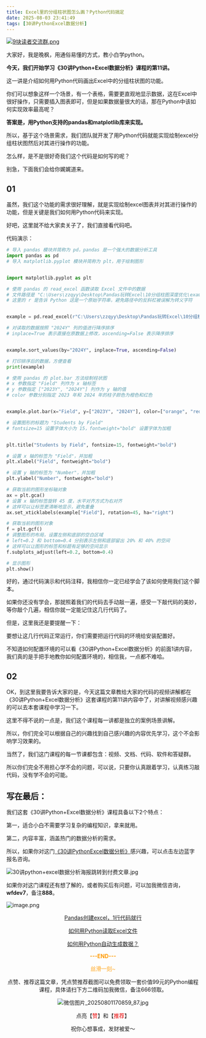 ```yaml
---
title: Excel里的分组柱状图怎么画？Python代码搞定
date: 2025-08-03 23:41:49
tags: [30讲PythonExcel数据分析]
---
```

[![9块读者交流群.png](https://raw.gitcode.com/user-images/assets/5027920/48edc8fa-6d2e-4eca-9e14-d71638eadb55/14块读者交流群.png '14块读者交流群.png')](https://mp.weixin.qq.com/s/0GrWWSQ8sKs-WA8WoN3Ztg?payreadticket=HPsk3SM42QLKkwlPgzoQN00eTUDy7x7I70-jcY9jIG2bWFmjZvB7r1mF10OiNSkxknfiN08&scene=1&click_id=1)

大家好，我是晚枫，用通俗易懂的方式，教小白学python。


**今天，我们开始学习《30讲Python+Excel数据分析》课程的第11讲。**

这一讲是介绍如何用Python代码画出Excel中的分组柱状图的功能。

你们可以想象这样一个场景，有一个表格，需要更直观地显示数据，这在Excel中很好操作，只需要插入图表即可，但是如果数据量很大的话，那在Python中该如何实现效率最高呢？

**答案是，用Python支持的pandas和matplotlib库来实现。**

所以，基于这个场景需求，我们团队就开发了用Python代码就能实现绘制excel分组柱状图然后对其进行操作的功能。

怎么样，是不是很好奇我们这个代码是如何写的呢？

别急，下面我们会给你娓娓道来。

## 01


虽然，我们这个功能的需求很好理解，就是实现绘制excel图表并对其进行操作的功能，但是关键是我们如何用Python代码来实现。

好吧，这里就不给大家卖关子了，我们直接看代码吧。

代码演示：

```python
# 导入 pandas 模块并简称为 pd，pandas 是一个强大的数据分析工具
import pandas as pd
# 导入 matplotlib.pyplot 模块并简称为 plt，用于绘制图形


import matplotlib.pyplot as plt

# 使用 pandas 的 read_excel 函数读取 Excel 文件中的数据
# 文件路径是 "C:\Users\zzqyy\Desktop\Pandas玩转Excel\10分组柱图深度优化\example.xlsx"
# 这里的 r 是告诉 Python 这是一个原始字符串，避免路径中的反斜杠被误解为转义字符


example = pd.read_excel(r"C:\Users\zzqyy\Desktop\Pandas玩转Excel\10分组柱图深度优化\程序员晚枫.xlsx")

# 对读取的数据按照 "2024Y" 列的值进行降序排序
# inplace=True 表示直接在原数据上修改，ascending=False 表示降序排序


example.sort_values(by="2024Y", inplace=True, ascending=False)

# 打印排序后的数据，方便查看
print(example)

# 使用 pandas 的 plot.bar 方法绘制柱状图
# x 参数指定 "Field" 列作为 x 轴标签
# y 参数指定 ["2023Y", "2024Y"] 列作为 y 轴的值
# color 参数分别指定 2023 年和 2024 年的柱子颜色为橙色和红色


example.plot.bar(x="Field", y=["2023Y", "2024Y"], color=["orange", "red"])

# 设置图形的标题为 "Students by Field"
# fontsize=15 设置字体大小为 15，fontweight="bold" 设置字体为加粗


plt.title("Students by Field", fontsize=15, fontweight="bold")

# 设置 x 轴的标签为 "Field"，并加粗
plt.xlabel("Field", fontweight="bold")

# 设置 y 轴的标签为 "Number"，并加粗
plt.ylabel("Number", fontweight="bold")

# 获取当前的图形坐标轴对象
ax = plt.gca()
# 设置 x 轴的标签旋转 45 度，水平对齐方式为右对齐
# 这样可以让标签更清晰地显示，避免重叠
ax.set_xticklabels(example["Field"], rotation=45, ha="right")

# 获取当前的图形对象
f = plt.gcf()
# 调整图形的布局，设置左侧和底部的空白区域
# left=0.2 和 bottom=0.4 分别表示左侧和底部留出 20% 和 40% 的空间
# 这样可以让图形的标签和标题有足够的空间显示
f.subplots_adjust(left=0.2, bottom=0.4)

# 显示图形
plt.show()

```

好的，通过代码演示和代码注释，我相信你一定已经学会了该如何使用我们这个脚本。

如果你还没有学会，那就照着我们的代码去手动敲一遍，感受一下敲代码的美妙，等你敲个几遍，相信你就一定能记住这几行代码了。

但是，这里我还是要提醒一下：

要想让这几行代码正常运行，你们需要把运行代码的环境给安装配置好。

不知道如何配置环境的可以看《30讲Python+Excel数据分析》的前面1讲内容，我们真的是手把手地教你如何配置环境的，相信我，一点都不难哈。

## 02

OK，到这里我要告诉大家的是，今天这篇文章教给大家的代码的视频讲解都在《30讲Python+Excel数据分析》这套课程的第11讲内容中了，对讲解视频感兴趣的可以去本套课程中学习一下。

这里不得不说的一点是，我们这个课程每一讲都是独立的案例场景讲解。

所以，你们完全可以根据自己的兴趣找到自己感兴趣的内容优先学习，这个不会影响学习效果的。

当然了，我们这门课程的每一节课都包含：视频、文档、代码、软件和答疑群。

所以你们完全不用担心学不会的问题，可以说，只要你认真跟着学习，认真练习敲代码，没有学不会的可能。

## 写在最后：

我们这套《30讲Python+Excel数据分析》课程具备以下2个特点：

第一，适合小白不需要学习复杂的编程知识，拿来就用。

第二，内容丰富，涵盖热门的数据分析的需求。

所以，如果你对这门[《30讲PythonExcel数据分析》](https://mp.weixin.qq.com/s?__biz=MzUzNTc5NjA4NQ==&mid=2247502505&idx=1&sn=7552c4f09bc5f784e1528c67eb2deec5&scene=21#wechat_redirect)感兴趣，可以点击左边蓝字报名咨询。

![30讲python+excel数据分析海报跳转到付费文章.jpg](https://raw.gitcode.com/user-images/assets/5027920/3b0ef5f6-3839-4f74-b8ab-d244d81d36e7/30讲python_excel数据分析海报跳转到付费文章.jpg '30讲python+excel数据分析海报跳转到付费文章.jpg')

如果你对这门课程还有想了解的，或者购买后有问题，可以加我微信咨询，**wfdev7**，备注**888**。

![image.png](https://raw.gitcode.com/user-images/assets/5027920/f2a6dd47-3bdb-4b8b-b85b-2478ee4ae4f4/image.png 'image.png')

<center>
  
[Pandas创建excel，1行代码就行](https://mp.weixin.qq.com/s/fC20OOTekhFP3IFT5W_-nA)

[如何用Python读取Excel文件](https://mp.weixin.qq.com/s/us6Q6Y4B6XsRqNxXGdx5_Q)
  
[如何用Python自动生成数据？](https://mp.weixin.qq.com/s/odi-B1dYfNo2ftoJUXU6Pg)

<span style="color:#ff9900;">**---END---**</span>
  
<span style="color:#ffc266;">**丝滑一刻~**</span>

点赞、推荐这篇文章，凭点赞推荐截图可以免费领取一套价值99元的Python编程课程，具体请扫下方二维码加我微信，备注666领取。

![微信图片_20250801170859_87.jpg](https://cos.python-office.com/wechat/wechat.jpg '微信图片_20250801170859_87.jpg')

点亮【<span style="color:#e60000;">赞</span>】和【<span style="color:#e60000;">推荐</span>】
  
祝你心想事成，发财被爱～

<center>